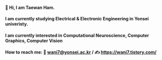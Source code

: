  

<!--
**wani-ham/wani-ham** is a ✨ _special_ ✨ repository because its `README.md` (this file) appears on your GitHub profile.

Here are some ideas to get you started:

- 🔭 I’m currently working on ...
- 🌱 I’m currently learning ...
- 👯 I’m looking to collaborate on ...
- 🤔 I’m looking for help with ...
- 💬 Ask me about ...
- 📫 How to reach me: ...
- 😄 Pronouns: ...
- ⚡ Fun fact: ...
-->

#### 👋 Hi, I am Taewan Ham.
#### I am currently studying Electrical & Electronic Engineering in Yonsei univeristy.
#### I am currently interested in Computational Neuroscience, Computer Graphics, Computer Vision
#### How to reach me: 📧 wani7@yonsei.ac.kr / ✍️ https://wani7.tistory.com/
